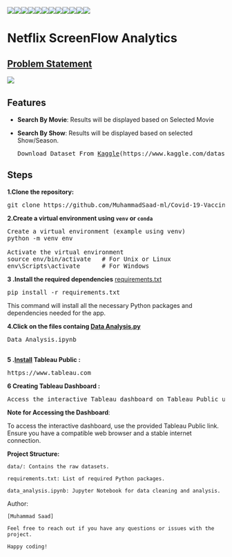 <img src="https://img.shields.io/badge/Data Show-yellow"><img src="https://img.shields.io/badge/Build_With-Tableau-silver"><img src="https://img.shields.io/badge/Python-indigo"><img src="https://img.shields.io/badge/Netflix ScreenFlow Analytics-beige"><img src="https://img.shields.io/badge/VsCode-teal"><img src="https://img.shields.io/badge/Data Analysis-magenta"><img src="https://img.shields.io/badge/Dashboard-gold"><img src="https://img.shields.io/badge/Data Cleaning-blue"><img src="https://img.shields.io/badge/Big Data-green"><img src="https://img.shields.io/badge/Problem Statement-purple"><img src="https://img.shields.io/badge/Data  Visualization-brown"><img src="https://img.shields.io/badge/Data Manipulation-orange">

# Netflix ScreenFlow Analytics

##  <a href="https://github.com/MuhammadSaad-ml/Covid-19-Vaccine-Tracker/blame/main/Problem%20Statement%20Project.docx">Problem Statement</a> 
<img src="https://i.imgur.com/JKxAaTY.png">
 <img src="">





## Features

- **Search By Movie**: Results will be displayed based on Selected Movie 
- **Search By Show**: Results will be displayed based on selected Show/Season.

  <pre>
  Download Dataset From <a href="https://www.kaggle.com">Kaggle</a>(https://www.kaggle.com/datasets/shivamb/netflix-shows)
</pre>

## Steps
**1.Clone the repository:**
<pre>
git clone https://github.com/MuhammadSaad-ml/Covid-19-Vaccine-Tracker
</pre>
**2.Create a virtual environment using `venv` or `conda`**
   
<pre>
Create a virtual environment (example using venv)
python -m venv env

Activate the virtual environment
source env/bin/activate   # For Unix or Linux
env\Scripts\activate      # For Windows
</pre>
**3 .Install the required dependencies**
   <a href="">requirements.txt</a>
<pre>
pip install -r requirements.txt
</pre>

This command will install all the necessary Python packages and dependencies needed for the app.

**4.Click on the files containg  <a href="">Data Analysis.py</a>**
<pre>
Data Analysis.ipynb

</pre>
**5 .<a href="">Install</a> Tableau Public :**
<pre>
https://www.tableau.com
</pre>
**6 Creating Tableau Dashboard :**
<pre>
Access the interactive Tableau dashboard on Tableau Public using the following link: <a href="">Netflix ScreenFlow Analytics</a>
</pre>

**Note for Accessing the Dashboard**:

To access the interactive dashboard, use the provided Tableau Public link. Ensure you have a compatible web browser and a stable internet connection.

**Project Structure:**
```
data/: Contains the raw datasets.

requirements.txt: List of required Python packages.

data_analysis.ipynb: Jupyter Notebook for data cleaning and analysis.
```
Author:
```
[Muhammad Saad]

Feel free to reach out if you have any questions or issues with the project.

Happy coding!
```